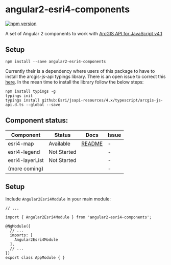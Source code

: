 # angular2-esri4-components
[![npm version](https://badge.fury.io/js/angular2-esri4-components.svg)](https://badge.fury.io/js/angular2-esri4-components)

A set of Angular 2 components to work with [ArcGIS API for JavaScript v4.1](https://developers.arcgis.com/javascript/)

## Setup

```
npm install --save angular2-esri4-components
```

Currently their is a dependency where users of this package to have to install the arcgis-js-api typings library.  There is an open issue to correct this [here](https://github.com/kgs916/angular2-esri4-components/issues/3).  In the mean time to install the library follow the below steps:

```
npm install typings -g
typings init
typings install github:Esri/jsapi-resources/4.x/typescript/arcgis-js-api.d.ts --global --save
``` 

## Component status:

| Component        | Status                              | Docs         | Issue          |
|------------------|-------------------------------------|--------------|----------------|
| esri4-map        |                           Available | [README][1]  |              - |
| esri4-legend     |                         Not Started |              |              - |
| esri4-layerList  |                         Not Started |              |              - |
| (more coming)    |                                     |              |              - |

 [1]: https://github.com/kgs916/angular2-esri4-components/blob/master/src/lib/esri4-map/README.md

## Setup

Include `Angular2Esri4Module` in your main module:

```
// ...

import { Angular2Esri4Module } from 'angular2-esri4-components';

@NgModule({
  // ...
  imports: [
    Angular2Esri4Module
  ],
  // ...
})
export class AppModule { }

```